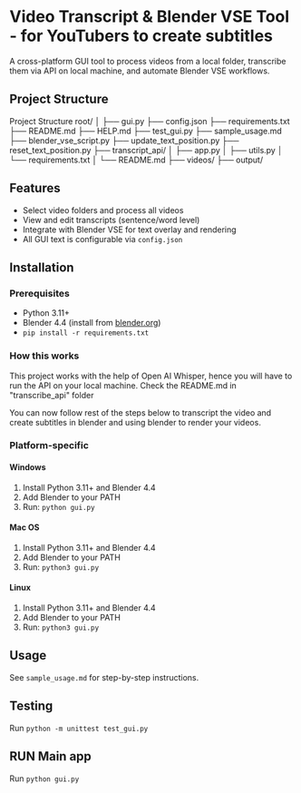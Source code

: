 # Video Transcript & Blender VSE Tool - for YouTubers to create subtitles

A cross-platform GUI tool to process videos from a local folder, transcribe them via API on local machine, and automate Blender VSE workflows.

## Project Structure
Project Structure
root/
│
├── gui.py
├── config.json
├── requirements.txt
├── README.md
├── HELP.md
├── test_gui.py
├── sample_usage.md
├── blender_vse_script.py
├── update_text_position.py
├── reset_text_position.py
├── transcript_api/
│   ├── app.py
│   ├── utils.py
│   └── requirements.txt
│   └── README.md
├── videos/
├── output/

## Features

- Select video folders and process all videos
- View and edit transcripts (sentence/word level)
- Integrate with Blender VSE for text overlay and rendering
- All GUI text is configurable via `config.json`

## Installation


### Prerequisites

- Python 3.11+
- Blender 4.4 (install from [blender.org](https://www.blender.org/download/))
- `pip install -r requirements.txt`

### How this works

This project works with the help of Open AI Whisper, hence you will have to run the API on your local machine. Check the README.md in "transcribe_api" folder

You can now follow rest of the steps below to transcript the video and create subtitles in blender and using blender to render your videos.

### Platform-specific

#### Windows

1. Install Python 3.11+ and Blender 4.4
2. Add Blender to your PATH
3. Run: `python gui.py`

#### Mac OS

1. Install Python 3.11+ and Blender 4.4
2. Add Blender to your PATH
3. Run: `python3 gui.py`

#### Linux

1. Install Python 3.11+ and Blender 4.4
2. Add Blender to your PATH
3. Run: `python3 gui.py`

## Usage

See `sample_usage.md` for step-by-step instructions.

## Testing

Run `python -m unittest test_gui.py`

## RUN Main app

Run `python gui.py`